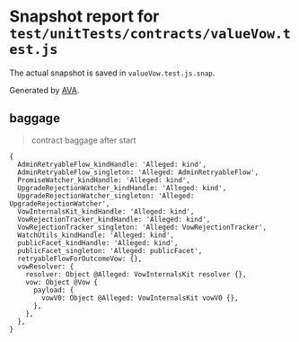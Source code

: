 # Snapshot report for `test/unitTests/contracts/valueVow.test.js`

The actual snapshot is saved in `valueVow.test.js.snap`.

Generated by [AVA](https://avajs.dev).

## baggage

> contract baggage after start

    {
      AdminRetryableFlow_kindHandle: 'Alleged: kind',
      AdminRetryableFlow_singleton: 'Alleged: AdminRetryableFlow',
      PromiseWatcher_kindHandle: 'Alleged: kind',
      UpgradeRejectionWatcher_kindHandle: 'Alleged: kind',
      UpgradeRejectionWatcher_singleton: 'Alleged: UpgradeRejectionWatcher',
      VowInternalsKit_kindHandle: 'Alleged: kind',
      VowRejectionTracker_kindHandle: 'Alleged: kind',
      VowRejectionTracker_singleton: 'Alleged: VowRejectionTracker',
      WatchUtils_kindHandle: 'Alleged: kind',
      publicFacet_kindHandle: 'Alleged: kind',
      publicFacet_singleton: 'Alleged: publicFacet',
      retryableFlowForOutcomeVow: {},
      vowResolver: {
        resolver: Object @Alleged: VowInternalsKit resolver {},
        vow: Object @Vow {
          payload: {
            vowV0: Object @Alleged: VowInternalsKit vowV0 {},
          },
        },
      },
    }
